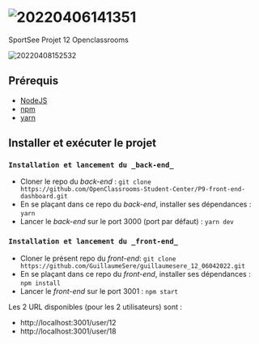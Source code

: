 #  ![20220406141351](https://user-images.githubusercontent.com/75996200/162447579-b81c6b05-d3bc-4723-98f6-7d21eb7ed06d.png)
  SportSee Projet 12 Openclassrooms

![20220408152532](https://user-images.githubusercontent.com/75996200/162446275-c0967d6a-f3a1-4883-8596-fbce4c520243.png)


##  Prérequis

- [NodeJS](https://nodejs.org/en/)
- [npm](https://www.npmjs.com/)
- [yarn](https://yarnpkg.com/getting-started/install)

## Installer et exécuter le projet

### `Installation et lancement du _back-end_`

- Cloner le repo du _back-end_ : `git clone https://github.com/OpenClassrooms-Student-Center/P9-front-end-dashboard.git`
- En se plaçant dans ce repo du _back-end_, installer ses dépendances : `yarn`
- Lancer le _back-end_ sur le port 3000 (port par défaut) : `yarn dev`

### `Installation et lancement du _front-end_`

- Cloner le présent repo du _front-end_: `git clone https://github.com/GuillaumeSere/guillaumesere_12_06042022.git`
- En se plaçant dans ce repo du _front-end_, installer ses dépendances : `npm install`
- Lancer le _front-end_ sur le port 3001 : `npm start`

Les 2 URL disponibles (pour les 2 utilisateurs) sont :
 - http://localhost:3001/user/12
 - http://localhost:3001/user/18


